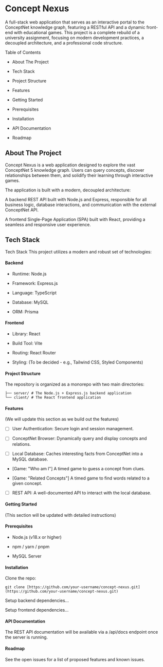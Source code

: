 # Concept Nexus
A full-stack web application that serves as an interactive portal to the ConceptNet knowledge graph, featuring a RESTful API and a dynamic front-end with educational games. This project is a complete rebuild of a university assignment, focusing on modern development practices, a decoupled architecture, and a professional code structure.

Table of Contents
- About The Project

- Tech Stack

- Project Structure

- Features

- Getting Started

 - Prerequisites

- Installation

- API Documentation

- Roadmap

## About The Project
Concept Nexus is a web application designed to explore the vast ConceptNet 5 knowledge graph. Users can query concepts, discover relationships between them, and solidify their learning through interactive games.

The application is built with a modern, decoupled architecture:

A backend REST API built with Node.js and Express, responsible for all business logic, database interactions, and communication with the external ConceptNet API.

A frontend Single-Page Application (SPA) built with React, providing a seamless and responsive user experience.

## Tech Stack
Tech Stack
This project utilizes a modern and robust set of technologies:

#### Backend
- Runtime: Node.js

- Framework: Express.js

- Language: TypeScript

- Database: MySQL

- ORM: Prisma

#### Frontend
- Library: React

- Build Tool: Vite

- Routing: React Router

- Styling: (To be decided - e.g., Tailwind CSS, Styled Components)

#### Project Structure
The repository is organized as a monorepo with two main directories:
```
├── server/ # The Node.js + Express.js backend application
└── client/ # The React frontend application
```
#### Features
(We will update this section as we build out the features)

- [ ] User Authentication: Secure login and session management.

- [ ] ConceptNet Browser: Dynamically query and display concepts and relations.

- [ ] Local Database: Caches interesting facts from ConceptNet into a MySQL database.

- [Game: "Who am I"] A timed game to guess a concept from clues.

- [Game: "Related Concepts"] A timed game to find words related to a given concept.

- [ ] REST API: A well-documented API to interact with the local database.

#### Getting Started
(This section will be updated with detailed instructions)

#### Prerequisites
- Node.js (v18.x or higher)

- npm / yarn / pnpm

- MySQL Server

#### Installation
Clone the repo:

`git clone [https://github.com/your-username/concept-nexus.git](https://github.com/your-username/concept-nexus.git)`

Setup backend dependencies...

Setup frontend dependencies...

#### API Documentation
The REST API documentation will be available via a /api/docs endpoint once the server is running.

#### Roadmap
See the open issues for a list of proposed features and known issues.
